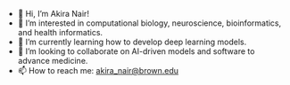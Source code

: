 - 👋 Hi, I’m Akira Nair!
- 👀 I’m interested in computational biology, neuroscience, bioinformatics, and health informatics.
- 🌱 I’m currently learning how to develop deep learning models.
- 💞️ I’m looking to collaborate on AI-driven models and software to advance medicine. 
- 📫 How to reach me: akira_nair@brown.edu

<!---
akira-nair/akira-nair is a ✨ special ✨ repository because its `README.md` (this file) appears on your GitHub profile.
You can click the Preview link to take a look at your changes.
--->

